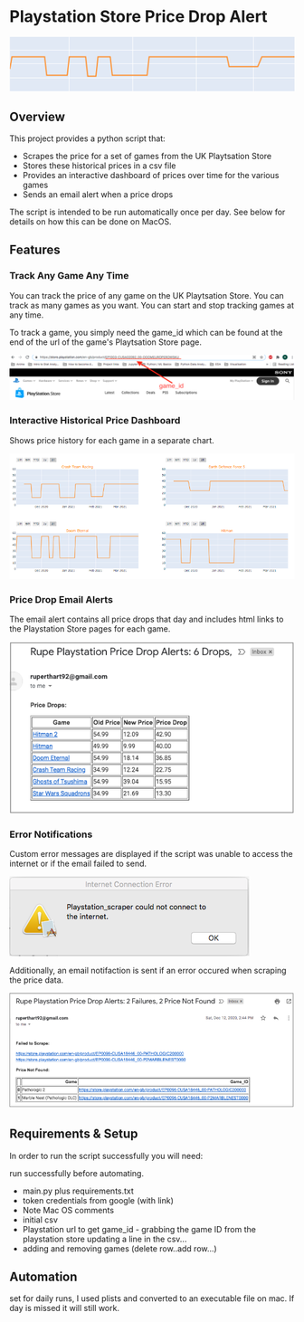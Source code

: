# Playstation Store Price Drop Alert
![price drop graphic](https://github.com/rhart-rup/Playstation-Store-Price-Drop-Alert/blob/main/Graphics/Graph3.png?raw=true)

## Overview

This project provides a python script that: 
* Scrapes the price for a set of games from the UK Playtsation Store
* Stores these historical prices in a csv file
* Provides an interactive dashboard of prices over time for the various games  
* Sends an email alert when a price drops

The script is intended to be run automatically once per day. See below for details on how this can be done on MacOS. 

## Features

### Track Any Game Any Time

You can track the price of any game on the UK Playtsation Store. You can track as many games as you want. You can start and stop tracking games at any time. 

To track a game, you simply need the game_id which can be found at the end of the url of the game's Playtsation Store page.

![](https://github.com/rhart-rup/Playstation-Store-Price-Drop-Alert/blob/main/Graphics/game_ID%20example.png)

### Interactive Historical Price Dashboard

Shows price history for each game in a separate chart. 

![](https://github.com/rhart-rup/Playstation-Store-Price-Drop-Alert/blob/main/Graphics/Example%20Dashboard.png)

### Price Drop Email Alerts

The email alert contains all price drops that day and includes html links to the Playstation Store pages for each game. 

![](https://github.com/rhart-rup/Playstation-Store-Price-Drop-Alert/blob/main/Graphics/Example%20email%20notification.png)  

### Error Notifications

Custom error messages are displayed if the script was unable to access the internet or if the email failed to send. 

![](https://github.com/rhart-rup/Playstation-Store-Price-Drop-Alert/blob/main/Graphics/Example%20Error%20Message.png)

Additionally, an email notifaction is sent if an error occured when scraping the price data.    

![](https://github.com/rhart-rup/Playstation-Store-Price-Drop-Alert/blob/main/Graphics/Failure%20Notification%20Email.png)

## Requirements & Setup

In order to run the script successfully you will need: 

run successfully before automating. 

- main.py plus requirements.txt
- token credentials from google (with link)
- Note Mac OS comments
- initial csv
- Playstation url to get game_id - grabbing the game ID from the playstation store updating a line in the csv...
- adding and removing games (delete row..add row...)

 
## Automation

set for daily runs, I used plists and converted to an executable file on mac. If day is missed it will still work. 
